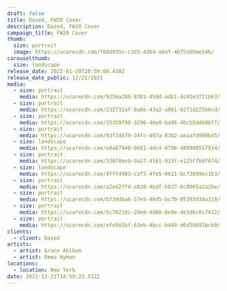 ```yaml
---
draft: false
title: Dazed, FW20 Cover
description: Dazed, FW20 Cover
campaign_title: FW20 Cover
thumb:
  size: portrait
  image: https://ucarecdn.com/f68d935c-c103-4364-a6af-4bf5dddae54b/
carouselthumb:
  size: landscape
release_date: 2022-01-20T20:59:00.438Z
release_date_public: 12/21/2021
media:
  - size: portrait
    media: https://ucarecdn.com/9256a208-8301-459d-adb1-4c01e3721b63/
  - size: portrait
    media: https://ucarecdn.com/232732af-8a0e-43a2-a801-62f1d225b6cd/
  - size: portrait
    media: https://ucarecdn.com/15359f96-3296-46e8-ba96-4bcb5dd686ff/
  - size: portrait
    media: https://ucarecdn.com/93f34679-34fc-407a-83b2-aeaafd998b45/
  - size: landscape
    media: https://ucarecdn.com/e8a87040-8681-4dc4-879b-480940557914/
  - size: portrait
    media: https://ucarecdn.com/336f8ee9-9a27-4161-923f-e125f78df074/
  - size: landscape
    media: https://ucarecdn.com/9fff4983-caf5-4fe5-8631-bcf3899ec1b3/
  - size: portrait
    media: https://ucarecdn.com/a2ed27f4-a820-4bdf-b837-6c8065a1a2be/
  - size: portrait
    media: https://ucarecdn.com/bf39d6a6-57e5-46d5-bc70-05393d34a310/
  - size: portrait
    media: https://ucarecdn.com/5c70210c-29e8-4d68-8e9e-de3d6c8c7412/
  - size: portrait
    media: https://ucarecdn.com/efe565bf-63eb-4bcc-b440-d6d5b091bcb9/
clients:
  - client: Dazed
artists:
  - artist: Grace Ahlbom
  - artist: Emma Wyman
locations:
  - location: New York
date: 2021-12-21T14:59:23.532Z
---
```

